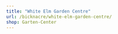 ```yaml
---
title: "White Elm Garden Centre"
url: /bicknacre/white-elm-garden-centre/
shop: Garten-Center
---
```

